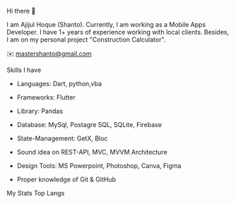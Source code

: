 Hi there 👋

I am Ajijul Hoque (Shanto). Currently, 
I am working as a Mobile Apps Developer. 
I have 1+ years of experience working with local clients.
Besides, I am on my personal project "Construction Calculator".

✉️ mastershanto@gmail.com

        
Skills I have
* Languages: Dart, python,vba

* Frameworks: Flutter

* Library: Pandas

* Database: MySql, Postagre SQL, SQLite, Firebase

* State-Management: GetX, Bloc

* Sound idea on REST-API, MVC, MVVM Architecture

* Design Tools: MS Powerpoint, Photoshop, Canva, Figma

* Proper knowledge of Git & GitHub

                                         
                                         
My Stats
Top Langs
